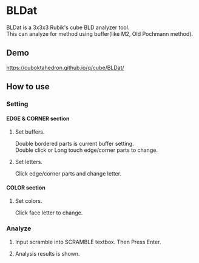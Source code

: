 # BLDat

BLDat is a 3x3x3 Rubik's cube BLD analyzer tool.  
This can analyze for method using buffer(like M2, Old Pochmann method).

## Demo

https://cuboktahedron.github.io/q/cube/BLDat/

## How to use

### Setting

#### EDGE & CORNER section

1. Set buffers.

    Double bordered parts is current buffer setting.  
    Double click or Long touch edge/corner parts to change.  

2. Set letters.

    Click edge/corner parts and change letter.

#### COLOR section

1. Set colors.

    Click face letter to change.

### Analyze

1. Input scramble into SCRAMBLE textbox.
   Then Press Enter.

2. Analysis results is shown.
